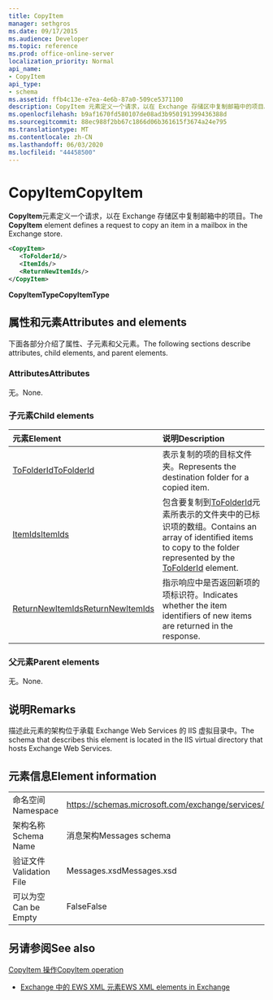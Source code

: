 ```yaml
---
title: CopyItem
manager: sethgros
ms.date: 09/17/2015
ms.audience: Developer
ms.topic: reference
ms.prod: office-online-server
localization_priority: Normal
api_name:
- CopyItem
api_type:
- schema
ms.assetid: ffb4c13e-e7ea-4e6b-87a0-509ce5371100
description: CopyItem 元素定义一个请求，以在 Exchange 存储区中复制邮箱中的项目。
ms.openlocfilehash: b9af1670fd580107de08ad3b950191399436388d
ms.sourcegitcommit: 88ec988f2bb67c1866d06b361615f3674a24e795
ms.translationtype: MT
ms.contentlocale: zh-CN
ms.lasthandoff: 06/03/2020
ms.locfileid: "44458500"
---
```

# <a name="copyitem"></a><span data-ttu-id="cf0de-103">CopyItem</span><span class="sxs-lookup"><span data-stu-id="cf0de-103">CopyItem</span></span>

<span data-ttu-id="cf0de-104">**CopyItem**元素定义一个请求，以在 Exchange 存储区中复制邮箱中的项目。</span><span class="sxs-lookup"><span data-stu-id="cf0de-104">The **CopyItem** element defines a request to copy an item in a mailbox in the Exchange store.</span></span> 
  
```XML
<CopyItem>
   <ToFolderId/>
   <ItemIds/>
   <ReturnNewItemIds/>
</CopyItem>
```

 <span data-ttu-id="cf0de-105">**CopyItemType**</span><span class="sxs-lookup"><span data-stu-id="cf0de-105">**CopyItemType**</span></span>
## <a name="attributes-and-elements"></a><span data-ttu-id="cf0de-106">属性和元素</span><span class="sxs-lookup"><span data-stu-id="cf0de-106">Attributes and elements</span></span>

<span data-ttu-id="cf0de-107">下面各部分介绍了属性、子元素和父元素。</span><span class="sxs-lookup"><span data-stu-id="cf0de-107">The following sections describe attributes, child elements, and parent elements.</span></span>
  
### <a name="attributes"></a><span data-ttu-id="cf0de-108">Attributes</span><span class="sxs-lookup"><span data-stu-id="cf0de-108">Attributes</span></span>

<span data-ttu-id="cf0de-109">无。</span><span class="sxs-lookup"><span data-stu-id="cf0de-109">None.</span></span>
  
### <a name="child-elements"></a><span data-ttu-id="cf0de-110">子元素</span><span class="sxs-lookup"><span data-stu-id="cf0de-110">Child elements</span></span>

|<span data-ttu-id="cf0de-111">**元素**</span><span class="sxs-lookup"><span data-stu-id="cf0de-111">**Element**</span></span>|<span data-ttu-id="cf0de-112">**说明**</span><span class="sxs-lookup"><span data-stu-id="cf0de-112">**Description**</span></span>|
|:-----|:-----|
|[<span data-ttu-id="cf0de-113">ToFolderId</span><span class="sxs-lookup"><span data-stu-id="cf0de-113">ToFolderId</span></span>](tofolderid.md) <br/> |<span data-ttu-id="cf0de-114">表示复制的项的目标文件夹。</span><span class="sxs-lookup"><span data-stu-id="cf0de-114">Represents the destination folder for a copied item.</span></span>  <br/> |
|[<span data-ttu-id="cf0de-115">ItemIds</span><span class="sxs-lookup"><span data-stu-id="cf0de-115">ItemIds</span></span>](itemids.md) <br/> |<span data-ttu-id="cf0de-116">包含要复制到[ToFolderId](tofolderid.md)元素所表示的文件夹中的已标识项的数组。</span><span class="sxs-lookup"><span data-stu-id="cf0de-116">Contains an array of identified items to copy to the folder represented by the [ToFolderId](tofolderid.md) element.</span></span>  <br/> |
|[<span data-ttu-id="cf0de-117">ReturnNewItemIds</span><span class="sxs-lookup"><span data-stu-id="cf0de-117">ReturnNewItemIds</span></span>](returnnewitemids.md) <br/> |<span data-ttu-id="cf0de-118">指示响应中是否返回新项的项标识符。</span><span class="sxs-lookup"><span data-stu-id="cf0de-118">Indicates whether the item identifiers of new items are returned in the response.</span></span>  <br/> |
   
### <a name="parent-elements"></a><span data-ttu-id="cf0de-119">父元素</span><span class="sxs-lookup"><span data-stu-id="cf0de-119">Parent elements</span></span>

<span data-ttu-id="cf0de-120">无。</span><span class="sxs-lookup"><span data-stu-id="cf0de-120">None.</span></span>
  
## <a name="remarks"></a><span data-ttu-id="cf0de-121">说明</span><span class="sxs-lookup"><span data-stu-id="cf0de-121">Remarks</span></span>

<span data-ttu-id="cf0de-122">描述此元素的架构位于承载 Exchange Web Services 的 IIS 虚拟目录中。</span><span class="sxs-lookup"><span data-stu-id="cf0de-122">The schema that describes this element is located in the IIS virtual directory that hosts Exchange Web Services.</span></span>
  
## <a name="element-information"></a><span data-ttu-id="cf0de-123">元素信息</span><span class="sxs-lookup"><span data-stu-id="cf0de-123">Element information</span></span>

|||
|:-----|:-----|
|<span data-ttu-id="cf0de-124">命名空间</span><span class="sxs-lookup"><span data-stu-id="cf0de-124">Namespace</span></span>  <br/> |https://schemas.microsoft.com/exchange/services/2006/messages  <br/> |
|<span data-ttu-id="cf0de-125">架构名称</span><span class="sxs-lookup"><span data-stu-id="cf0de-125">Schema Name</span></span>  <br/> |<span data-ttu-id="cf0de-126">消息架构</span><span class="sxs-lookup"><span data-stu-id="cf0de-126">Messages schema</span></span>  <br/> |
|<span data-ttu-id="cf0de-127">验证文件</span><span class="sxs-lookup"><span data-stu-id="cf0de-127">Validation File</span></span>  <br/> |<span data-ttu-id="cf0de-128">Messages.xsd</span><span class="sxs-lookup"><span data-stu-id="cf0de-128">Messages.xsd</span></span>  <br/> |
|<span data-ttu-id="cf0de-129">可以为空</span><span class="sxs-lookup"><span data-stu-id="cf0de-129">Can be Empty</span></span>  <br/> |<span data-ttu-id="cf0de-130">False</span><span class="sxs-lookup"><span data-stu-id="cf0de-130">False</span></span>  <br/> |
   
## <a name="see-also"></a><span data-ttu-id="cf0de-131">另请参阅</span><span class="sxs-lookup"><span data-stu-id="cf0de-131">See also</span></span>



[<span data-ttu-id="cf0de-132">CopyItem 操作</span><span class="sxs-lookup"><span data-stu-id="cf0de-132">CopyItem operation</span></span>](copyitem-operation.md)


- [<span data-ttu-id="cf0de-133">Exchange 中的 EWS XML 元素</span><span class="sxs-lookup"><span data-stu-id="cf0de-133">EWS XML elements in Exchange</span></span>](ews-xml-elements-in-exchange.md)

